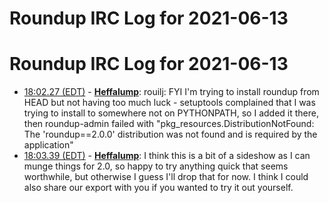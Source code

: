 # Roundup IRC Log for 2021-06-13 #
# Roundup IRC Log for 2021-06-13
* <a href="#18:02.27" id="18:02.27">18:02.27 (EDT)</a> - __[Heffalump](https://github.com/Heffalump)__: rouilj: FYI I'm trying to install roundup from HEAD but not having too much luck - setuptools complained that I was trying to install to somewhere not on PYTHONPATH, so I added it there, then roundup-admin failed with "pkg_resources.DistributionNotFound: The 'roundup==2.0.0' distribution was not found and is required by the application"
* <a href="#18:03.39" id="18:03.39">18:03.39 (EDT)</a> - __[Heffalump](https://github.com/Heffalump)__: I think this is a bit of a sideshow as I can munge things for 2.0, so happy to try anything quick that seems worthwhile, but otherwise I guess I'll drop that for now. I think I could also share our export with you if you wanted to try it out yourself.
